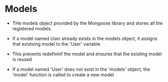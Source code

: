 # Models

- THe models object provided by the Mongoose library and stores all the registered models.
- If a model named User already exists in the models object, it assigns that existsing model to the 'User' variable
- This prevents redefininf the model and ensures that the existing model is reused

- If a model named 'User' does not exist in the 'models' object, the 'model' function is called to create a new model
